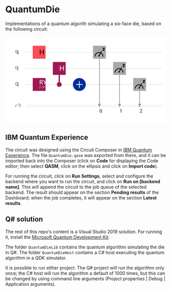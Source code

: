 # QuantumDie

Implementations of a quantum algorith simulating a six-face die, based on the following circuit:

<img src="circuit.svg">

## IBM Quantum Experience

The circuit was designed using the Circuit Composer in [IBM Quantum Experience](https://quantum-computing.ibm.com/).
The file `QuantumDie.qasm` was exported from there, and it can be imported back into the Composer 
(click on **Code** for displaying the Code editor; then select **QASM**, click on the ellipsis and click on **Import code**).

For running the circuit, click on **Run Settings**, select and configure the backend where you want to run the circuit, 
and click on **Run on [backend name]**. This will append the circuit to the job queue of the selected backend.
The result should appear on the section **Pending results** of the Dashboard; 
when the job completes, it will appear on the section **Latest results**.

## Q# solution

The rest of this repo's content is a Visual Studio 2019 solution. 
For running it, install the [Microsoft Quantum Development Kit](https://docs.microsoft.com/en-us/quantum/quickstarts/install-command-line).

The folder `QuantumDieLib` contains the quantum algorithm simulating the die in Q#.
The folder `QuantumDieHost` contains a C# host executing the quantum algorithm in a QDK simulator.

It is possible to run either project. The Q# project will run the algorithm only once; 
the C# host will run the algorithm a default of 1000 times, but this can be changed by using command line arguments
(Project properties | Debug | Application arguments).